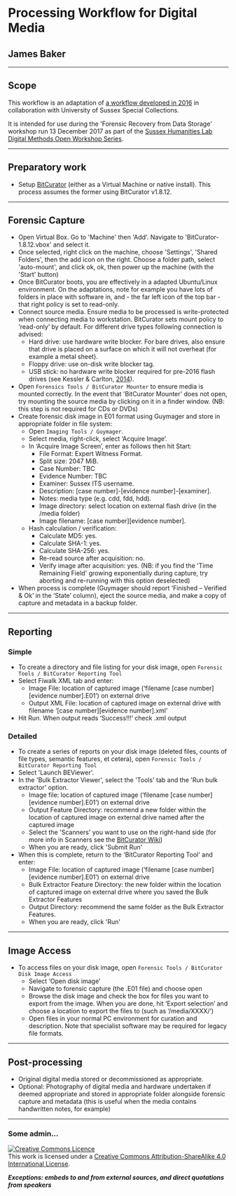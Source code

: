 # Processing Workflow for Digital Media

## James Baker

______
## Scope

This workflow is an adaptation of [a workflow developed in 2016](https://github.com/drjwbaker/bitcurator-workflow/blob/master/documents/2016-06-13_digitalmedia-processingworkflow-v02a.md) in collaboration with University of Sussex Special Collections.

It is intended for use during the 'Forensic Recovery from Data Storage' workshop run 13 December 2017 as part of the [Sussex Humanities Lab](http://www.sussex.ac.uk/shl/) [Digital Methods Open Workshop Series](http://www.sussex.ac.uk/shl/events/open_workshop_series).

______
## Preparatory work

- Setup [BitCurator](https://wiki.bitcurator.net/index.php?title=Main_Page) (either as a Virtual Machine or native install). This process assumes the former using BitCurator v1.8.12.

______
## Forensic Capture

- Open Virtual Box. Go to 'Machine' then 'Add'. Navigate to 'BitCurator-1.8.12.vbox' and select it.
- Once selected, right click on the machine, choose 'Settings', 'Shared Folders', then the add icon on the right. Choose a folder path, select 'auto-mount', and click ok, ok, then power up the machine (with the 'Start' button)
- Once BitCurator boots, you are effectively in a adapted Ubuntu/Linux environment. On the adaptations, note for example you have lots of folders in place with software in, and - the far left icon of the top bar - that right policy is set to read-only.
- Connect source media. Ensure media to be processed is write-protected when connecting media to workstation. BitCurator sets mount policy to ‘read-only’ by default. For different drive types following connection is advised:
	- Hard drive: use hardware write blocker. For bare drives, also ensure that drive is placed on a surface on which it will not overheat (for example a metal sheet).
	- Floppy drive: use on-disk write blocker tag.
	- USB stick: no hardware write blocker required for pre-2016 flash drives (see Kessler & Carlton, [2014](http://ojs.jdfsl.org/index.php/jdfsl/article/view/249)).
- Open `Forensics Tools / BitCurator Mounter` to ensure media is mounted correctly. In the event that 'BitCurator Mounter' does not open, try mounting the source media by clicking on it in a finder window. (NB: this step is not required for CDs or DVDs)
- Create forensic disk image in E01 format using Guymager and store in appropriate folder in file system:
	- Open `Imaging Tools / Guymager`.
	- Select media, right-click, select ‘Acquire Image’.
	- In ‘Acquire Image Screen’, enter as follows then hit Start:
		- File Format: Expert Witness Format.
		- Split size: 2047 MiB.
		- Case Number: TBC
		- Evidence Number: TBC
		- Examiner: Sussex ITS username.
		- Description: [case number]-[evidence number]-[examiner].
		- Notes: media type (e.g. cdd, fdd, hdd).
		- Image directory: select location on external flash drive (in the /media folder)
		- Image filename: [case number][evidence number].
	- Hash calculation / verification:
		- Calculate MD5: yes.
		- Calculate SHA-1: yes.
		- Calculate SHA-256: yes.
		- Re-read source after acquisition: no.
		- Verify image after acquisition: yes. (NB: if you find the 'Time Remaining Field' growing exponentially during capture, try aborting and re-running with this option deselected)
- When process is complete (Guymager should report ‘Finished – Verified & Ok’ in the ‘State’ column), eject the source media, and make a copy of capture and metadata in a backup folder.

______
## Reporting

### Simple

- To create a directory and file listing for your disk image, open `Forensic Tools / BitCurator Reporting Tool`
- Select Fiwalk XML tab and enter:
	- Image File: location of captured image (‘filename [case number][evidence number].E01’) on external drive
	- Output XML File: location of captured image on external drive with filename ‘[case number][evidence number].xml’
- Hit Run. When output reads ‘Success!!!’ check .xml output

### Detailed

- To create a series of reports on your disk image (deleted files, counts of file types, semantic features, et cetera), open `Forensic Tools / BitCurator Reporting Tool`
- Select 'Launch BEViewer'.
- In the 'Bulk Extractor Viewer', select the 'Tools' tab and the 'Run bulk extractor' option.
	- Image file: location of captured image (‘filename [case number][evidence number].E01’) on external drive
	- Output Feature Directory: recommend a new folder within the location of captured image on external drive named after the captured image
	- Select the 'Scanners' you want to use on the right-hand side (for more info in Scanners see the [BitCurator Wiki](http://wiki.bitcurator.net/index.php?title=Bulk_Extractor_Scanners))
	- When you are ready, click 'Submit Run'
- When this is complete, return to the 'BitCurator Reporting Tool' and enter:
	- Image File: location of captured image (‘filename [case number][evidence number].E01’) on external drive
	- Bulk Extractor Feature Directory: the new folder within the location of captured image on external drive where you saved the Bulk Extractor Features
	- Output Directory: recommend the same folder as the Bulk Extractor Features.
	- When you are ready, click 'Run'

______
## Image Access

- To access files on your disk image, open `Forensic Tools / BitCurator Disk Image Access`
	- Select ‘Open disk image’
	- Navigate to forensic capture (the .E01 file) and choose open
	- Browse the disk image and check the box for files you want to export from the image.  When you are done, hit ‘Export selection’ and choose a location to export the files to (such as ‘/media/XXXX/’)
	- Open files in your normal PC environment for curation and description. Note that specialist software may be required for legacy file formats.

______
## Post-processing

- Original digital media stored or decommissioned as appropriate. 
- Optional: Photography of digital media and hardware undertaken if deemed appropriate and stored in appropriate folder alongside forensic capture and metadata (this is useful when the media contains handwritten notes, for example)

____
### Some admin...

<a rel="license" href="http://creativecommons.org/licenses/by-sa/4.0/"><img alt="Creative Commons Licence" style="border-width:0" src="https://i.creativecommons.org/l/by-sa/4.0/88x31.png" /></a><br />This work is licensed under a <a rel="license" href="http://creativecommons.org/licenses/by-sa/4.0/">Creative Commons Attribution-ShareAlike 4.0 International License</a>.

***Exceptions: embeds to and from external sources, and direct quotations from speakers***
